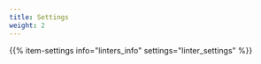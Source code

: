 ```yaml
---
title: Settings
weight: 2
---
```


{{% item-settings info="linters_info" settings="linter_settings" %}}
